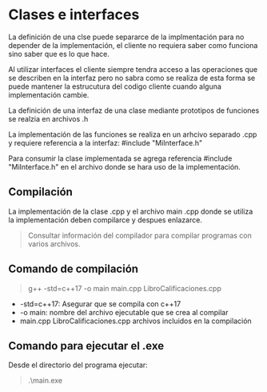 # Clases e interfaces

La definición de una clse puede separarce de la implmentación para no
depender de la implementación, el cliente no requiera saber como funciona
sino saber que es lo que hace.

Al utilizar interfaces el cliente siempre tendra acceso a las operaciones que se describen en la interfaz pero no sabra como se realiza de esta forma se puede mantener la estrucutura del codigo cliente cuando alguna implementación cambie.

La definición de una interfaz de una clase mediante prototipos de funciones se realzia en archivos .h

La implementación de las funciones se realiza en un arhcivo separado .cpp
y requiere referencia a la interfaz: #include "MiInterface.h"

Para consumir la clase implementada se agrega referencia #include "MiInterface.h" en el archivo donde se hara uso de la implementación.

## Compilación
La implementación de la clase .cpp y el archivo main .cpp donde se utiliza la implementación deben compilarce y despues enlazarce.


> Consultar información del compilador para compilar programas con varios archivos.

## Comando de compilación
> g++ -std=c++17 -o main main.cpp LibroCalificaciones.cpp

- -std=c++17: Asegurar que se compila con c++17
- -o main: nombre del archivo ejecutable que se crea al compilar
- main.cpp LibroCalificaciones.cpp archivos incluidos en la compilación

## Comando para ejecutar el .exe
Desde el directorio del programa ejecutar:
> .\main.exe